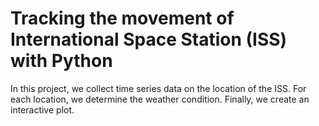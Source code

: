 # Tracking the movement of International Space Station (ISS) with Python  
In this project, we collect time series data on the location of the ISS. 
For each location, we determine the weather condition.
Finally, we create an interactive plot. 
